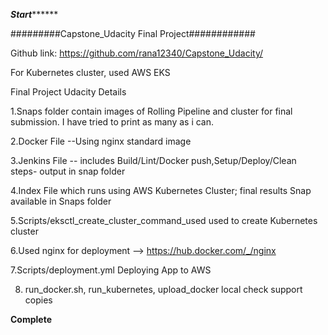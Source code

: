 *****************Start***********************

#########Capstone_Udacity Final Project############

Github link: https://github.com/rana12340/Capstone_Udacity/

For Kubernetes cluster, used AWS EKS

Final Project Udacity Details

1.Snaps folder contain images of Rolling Pipeline and cluster for final submission. I have tried to print as many as i can.

2.Docker File --Using nginx standard image

3.Jenkins File -- includes Build/Lint/Docker push,Setup/Deploy/Clean steps- output in snap folder

4.Index File which runs using AWS Kubernetes Cluster; final results Snap available in Snaps folder

5.Scripts/eksctl_create_cluster_command_used used to create Kubernetes cluster

6.Used nginx for deployment --> https://hub.docker.com/_/nginx

7.Scripts/deployment.yml Deploying App to AWS

8. run_docker.sh, run_kubernetes, upload_docker local check support copies

******************Complete******************

